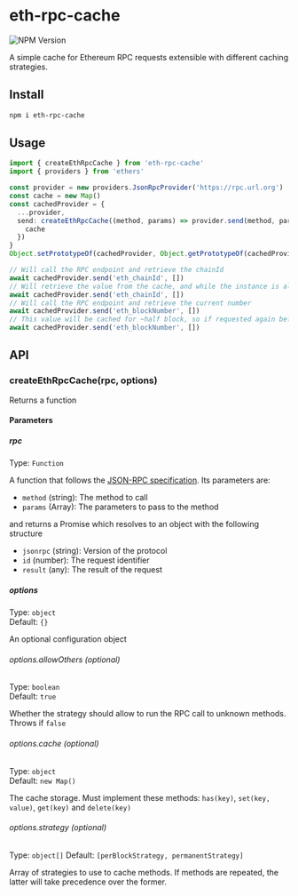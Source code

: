 # eth-rpc-cache

![NPM Version](https://img.shields.io/npm/v/eth-rpc-cache)

A simple cache for Ethereum RPC requests extensible with different caching strategies.

## Install

```sh
npm i eth-rpc-cache
```

## Usage

```ts
import { createEthRpcCache } from 'eth-rpc-cache'
import { providers } from 'ethers'

const provider = new providers.JsonRpcProvider('https://rpc.url.org')
const cache = new Map()
const cachedProvider = {
  ...provider,
  send: createEthRpcCache((method, params) => provider.send(method, params), {
    cache
  })
}
Object.setPrototypeOf(cachedProvider, Object.getPrototypeOf(cachedProvider))

// Will call the RPC endpoint and retrieve the chainId
await cachedProvider.send('eth_chainId', [])
// Will retrieve the value from the cache, and while the instance is alive, it will permanently be cached
await cachedProvider.send('eth_chainId', [])
// Will call the RPC endpoint and retrieve the current number
await cachedProvider.send('eth_blockNumber', [])
// This value will be cached for ~half block, so if requested again before that time passes, it will come from the cache
await cachedProvider.send('eth_blockNumber', [])
```

## API

### createEthRpcCache(rpc, options)

Returns a function

#### Parameters

##### rpc

Type: `Function`

A function that follows the [JSON-RPC specification](https://www.jsonrpc.org/specification). Its parameters are:

- `method` (string): The method to call
- `params` (Array): The parameters to pass to the method

and returns a Promise which resolves to an object with the following structure

- `jsonrpc` (string): Version of the protocol
- `id` (number): The request identifier
- `result` (any): The result of the request

##### options

Type: `object`  
Default: `{}`

An optional configuration object

###### options.allowOthers (optional)

Type: `boolean`  
Default: `true`

Whether the strategy should allow to run the RPC call to unknown methods. Throws if `false`

###### options.cache (optional)

Type: `object`  
Default: `new Map()`

The cache storage.
Must implement these methods: `has(key)`, `set(key, value)`, `get(key)` and `delete(key)`

###### options.strategy (optional)

Type: `object[]`
Default: `[perBlockStrategy, permanentStrategy]`

Array of strategies to use to cache methods. If methods are repeated, the latter will take precedence over the former.
